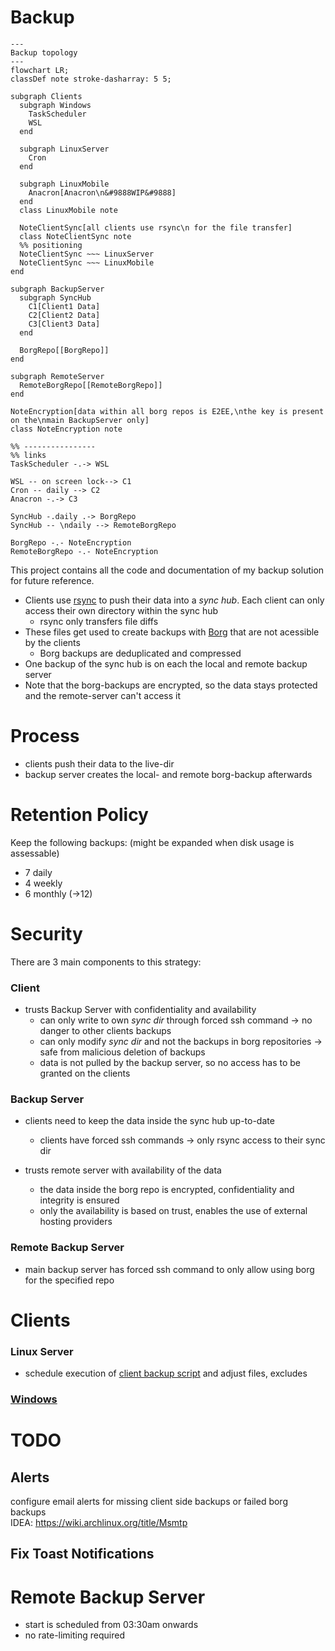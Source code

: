 # Backup

```mermaid
---
Backup topology
---
flowchart LR;
classDef note stroke-dasharray: 5 5;

subgraph Clients
  subgraph Windows
    TaskScheduler
    WSL
  end

  subgraph LinuxServer
    Cron
  end

  subgraph LinuxMobile
    Anacron[Anacron\n&#9888WIP&#9888]
  end
  class LinuxMobile note
  
  NoteClientSync[all clients use rsync\n for the file transfer]
  class NoteClientSync note
  %% positioning
  NoteClientSync ~~~ LinuxServer
  NoteClientSync ~~~ LinuxMobile
end

subgraph BackupServer
  subgraph SyncHub
    C1[Client1 Data]
    C2[Client2 Data]
    C3[Client3 Data]
  end
  
  BorgRepo[[BorgRepo]]
end

subgraph RemoteServer
  RemoteBorgRepo[[RemoteBorgRepo]]
end

NoteEncryption[data within all borg repos is E2EE,\nthe key is present on the\nmain BackupServer only]
class NoteEncryption note

%% ----------------
%% links
TaskScheduler -.-> WSL

WSL -- on screen lock--> C1
Cron -- daily --> C2
Anacron -.-> C3

SyncHub -.daily .-> BorgRepo
SyncHub -- \ndaily --> RemoteBorgRepo

BorgRepo -.- NoteEncryption
RemoteBorgRepo -.- NoteEncryption
```

This project contains all the code and documentation of my backup solution for future reference.

- Clients use [rsync](https://rsync.samba.org/) to push their data into a _sync hub_. Each client can only access their own directory within the sync hub
  - rsync only transfers file diffs
- These files get used to create backups with [Borg](https://borgbackup.readthedocs.io/en/stable/) that are not acessible by the clients
  - Borg backups are deduplicated and compressed
- One backup of the sync hub is on each the local and remote backup server
- Note that the borg-backups are encrypted, so the data stays protected and the remote-server can't access it

# Process
- clients push their data to the live-dir
- backup server creates the local- and remote borg-backup afterwards

# Retention Policy
Keep the following backups: (might be expanded when disk usage is assessable)
- 7 daily
- 4 weekly
- 6 monthly (->12)

# Security
There are 3 main components to this strategy:
### Client
- trusts Backup Server with confidentiality and availability
  - can only write to own *sync dir* through forced ssh command -> no danger to other clients backups
  - can only modify *sync dir* and not the backups in borg repositories -> safe from malicious deletion of backups
  - data is not pulled by the backup server, so no access has to be granted on the clients
### Backup Server
- clients need to keep the data inside the sync hub up-to-date
  - clients have forced ssh commands -> only rsync access to their sync dir

- trusts remote server with availability of the data
  - the data inside the borg repo is encrypted, confidentiality and integrity is ensured
  - only the availability is based on trust, enables the use of external hosting providers

### Remote Backup Server
- main backup server has forced ssh command to only allow using borg for the specified repo

# Clients

### Linux Server
- schedule execution of [client backup script](clients/linux/linux_client_backup.sh) and adjust files, excludes

### [Windows](clients/windows/readme.md)

# TODO
## Alerts
configure email alerts for missing client side backups or failed borg backups\
IDEA: https://wiki.archlinux.org/title/Msmtp

## Fix Toast Notifications

# Remote Backup Server
- start is scheduled from 03:30am onwards
- no rate-limiting required
